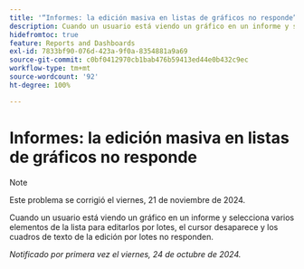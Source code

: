 ```yaml
---
title: '“Informes: la edición masiva en listas de gráficos no responde”'
description: Cuando un usuario está viendo un gráfico en un informe y selecciona varios elementos de la lista para editarlos por lotes, el cursor desaparece y los cuadros de texto de la edición por lotes no responden.
hidefromtoc: true
feature: Reports and Dashboards
exl-id: 7833bf90-076d-423a-9f0a-8354881a9a69
source-git-commit: c0bf0412970cb1bab476b59413ed44e0b432c9ec
workflow-type: tm+mt
source-wordcount: '92'
ht-degree: 100%

---
```


# Informes: la edición masiva en listas de gráficos no responde

>[!NOTE]
>
>Este problema se corrigió el viernes, 21 de noviembre de 2024.

Cuando un usuario está viendo un gráfico en un informe y selecciona varios elementos de la lista para editarlos por lotes, el cursor desaparece y los cuadros de texto de la edición por lotes no responden.

_Notificado por primera vez el viernes, 24 de octubre de 2024._
